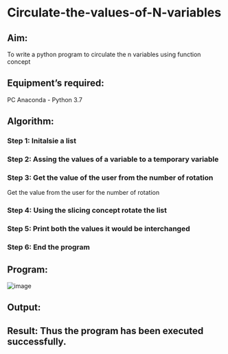 # Circulate-the-values-of-N-variables
## Aim:
To write a python program to circulate the n variables using function concept
## Equipment’s required:
PC
Anaconda - Python 3.7
## Algorithm: 
### Step 1: Initalsie a list 
### Step 2: Assing the values of a variable to a temporary variable
### Step 3: Get the value of the user from the number of rotation
Get the value from the user for the number of rotation
### Step 4: Using the slicing concept rotate the list
### Step 5: Print both the values it would be interchanged
### Step 6: End the program

## Program:

![image](https://github.com/Sharonsteffani2005/Circulate-the-values-of-N-variables/assets/144979934/b05a5a9a-4e64-42e3-80df-a5565ae8f96d)


## Output:

## Result: Thus the program has been executed successfully.


